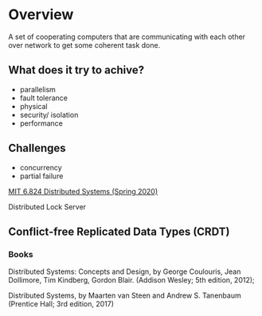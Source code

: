 # Overview

A set of cooperating computers that are communicating with each other over network to get some coherent task done.  

## What does it try to achive?
- parallelism
- fault tolerance
- physical
- security/ isolation
- performance

## Challenges
- concurrency
- partial failure

[MIT 6.824 Distributed Systems (Spring 2020)](https://www.youtube.com/playlist?list=PLrw6a1wE39_tb2fErI4-WkMbsvGQk9_UB)  

Distributed Lock Server

## Conflict-free Replicated Data Types (CRDT)


### Books

Distributed Systems: Concepts and Design, by George Coulouris, Jean Dollimore, Tim Kindberg, Gordon Blair. (Addison Wesley; 5th edition, 2012);

Distributed Systems, by Maarten van Steen and Andrew S. Tanenbaum (Prentice Hall; 3rd edition, 2017)
